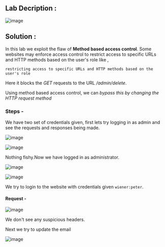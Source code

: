 ## Lab Decription :

![image](https://github.com/sh3bu/Portswigger_labs/assets/67383098/d964f901-24f1-4c01-8336-90ce13bdd4ed)


## Solution :

In this lab we exploit the flaw of  **Method based access control**. Some websites may enforce access control to restrict access to specific URLs and HTTP methods based on the user's role like ,

```http
restricting access to specific URLs and HTTP methods based on the user's role
```

Here it blocks the *GET* requests to the  URL */admin/delete*.

Using method based access control, we can *bypass this by changing the HTTP request method*


### Steps -

We have two set of credentials given, first lets try logging in as admin and see the requests and responses being made.

![image](https://github.com/sh3bu/Portswigger_labs/assets/67383098/df9dfa56-4427-4419-9a14-457c7868367f)


![image](https://github.com/sh3bu/Portswigger_labs/assets/67383098/1fc1357f-5c0e-4cbb-aedd-a9534644dfd8)


Nothing fishy.Now we have logged in as administrator.

![image](https://github.com/sh3bu/Portswigger_labs/assets/67383098/bc2ae963-230b-4a67-a090-368599943182)

















![image](https://github.com/sh3bu/Portswigger_labs/assets/67383098/b89d9c87-9794-47ff-8e4d-c2cccc6a13f7)

We try to login to the website with credentials given `wiener:peter`.

#### Request -

![image](https://github.com/sh3bu/Portswigger_labs/assets/67383098/7b2e6343-5793-432d-8ff2-df657e1dbcf5)

We don't see any suspicious headers.

Next we try to update the email

![image](https://github.com/sh3bu/Portswigger_labs/assets/67383098/dda04f86-8bac-4b38-ada4-f5ea4c5b8936)


